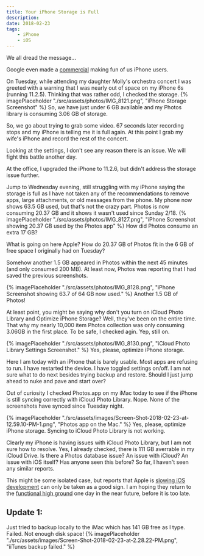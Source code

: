 ```yaml
---
title: Your iPhone Storage is Full
description: 
date: 2018-02-23
tags:
    - iPhone
    - iOS 
---
```


We all dread the message...

Google even made a [commercial](https://www.youtube.com/watch?v=Fi2MUL0hNNs "Google Photos: Free Up Space") making fun of us iPhone users.

On Tuesday, while attending my daughter Molly's orchestra concert I was greeted with a warning that I was nearly out of space on my iPhone 6s (running 11.2.5). Thinking that was rather odd, I checked the storage. {% imagePlaceholder "./src/assets/photos/IMG_8121.png", "iPhone Storage Screenshot" %} So, we have just under 6 GB available and my Photos library is consuming 3.06 GB of storage.

So, we go about trying to grab some video. 67 seconds later recording stops and my iPhone is telling me it is full again. At this point I grab my wife's iPhone and record the rest of the concert.

Looking at the settings, I don't see any reason there is an issue. We will fight this battle another day.

At the office, I upgraded the iPhone to 11.2.6, but didn't address the storage issue further.

Jump to Wednesday evening, still struggling with my iPhone saying the storage is full as I have not taken any of the recommendations to remove apps, large attachments, or old messages from the phone. My phone now shows 63.5 GB used, but that's not the crazy part. Photos is now consuming 20.37 GB and it shows it wasn't used since Sunday 2/18. {% imagePlaceholder "./src/assets/photos/IMG_8127.png", "iPhone Screenshot showing 20.37 GB used by the Photos app" %} How did Photos consume an extra 17 GB?

What is going on here Apple? How do 20.37 GB of Photos fit in the 6 GB of free space I originally had on Tuesday?

Somehow another 1.5 GB appeared in Photos within the next 45 minutes (and only consumed 200 MB). At least now, Photos was reporting that I had saved the previous screenshots.

{% imagePlaceholder "./src/assets/photos/IMG_8128.png", "iPhone Screenshot showing 63.7 of 64 GB now used." %} Another 1.5 GB of Photos!

At least point, you might be saying why don't you turn on iCloud Photo Library and Optimize iPhone Storage? Well, they've been on the entire time. That why my nearly 10,000 item Photos collection was only consuming 3.06GB in the first place. To be safe, I checked agin. Yep, still on.

{% imagePlaceholder "./src/assets/photos/IMG_8130.png", "iCloud Photo Library Settings Screenshot." %} Yes, please, optimize iPhone storage.

Here I am today with an iPhone that is barely usable. Most apps are refusing to run. I have restarted the device. I have toggled settings on/off. I am not sure what to do next besides trying backup and restore. Should I just jump ahead to nuke and pave and start over?

Out of curiosity I checked Photos.app on my iMac today to see if the iPhone is still syncing correctly with iCloud Photo Library. Nope. None of the screenshots have synced since Tuesday night.

{% imagePlaceholder "./src/assets/images/Screen-Shot-2018-02-23-at-12.59.10-PM-1.png", "Photos app on the Mac." %} Yes, please, optimize iPhone storage. Syncing to iCloud Photo Library is not working.

Clearly my iPhone is having issues with iCloud Photo Library, but I am not sure how to resolve. Yes, I already checked, there is 111 GB averrable in my iCloud Drive. Is there a Photos database issue? An issue with iCloud? An issue with iOS itself? Has anyone seen this before? So far, I haven't seen any similar reports.

This might be some isolated case, but reports that Apple is [slowing iOS development](https://daringfireball.net/linked/2018/02/12/gurman-ios-macos "MARK GURMAN ON APPLE’S OS DEVELOPMENT STRATEGY") can only be taken as a good sign. I am hoping they return to the [functional high ground](https://marco.org/2015/01/04/apple-lost-functional-high-ground "Apple has lost the functional high ground") one day in the near future, before it is too late.

## Update 1:

Just tried to backup locally to the iMac which has 141 GB free as I type. Failed. Not enough disk space! {% imagePlaceholder "./src/assets/images/Screen-Shot-2018-02-23-at-2.28.22-PM.png", "iiTunes backup failed." %}